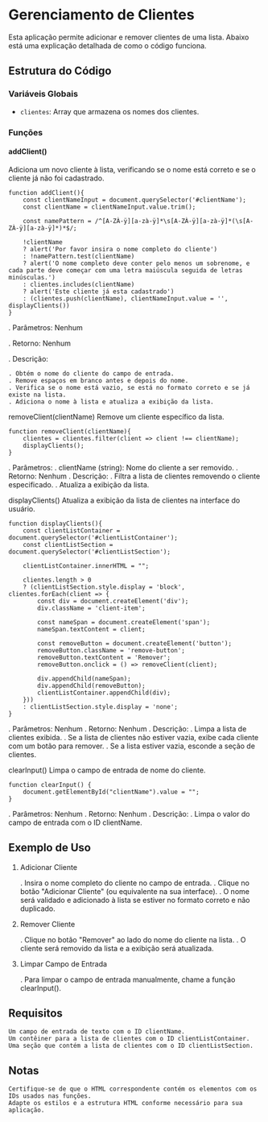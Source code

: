 # Gerenciamento de Clientes

Esta aplicação permite adicionar e remover clientes de uma lista. Abaixo está uma explicação detalhada de como o código funciona.

## Estrutura do Código

### Variáveis Globais

- `clientes`: Array que armazena os nomes dos clientes.

### Funções

#### addClient()
Adiciona um novo cliente à lista, verificando se o nome está correto e se o cliente já não foi cadastrado.

```
function addClient(){
    const clientNameInput = document.querySelector('#clientName');
    const clientName = clientNameInput.value.trim();

    const namePattern = /^[A-ZÀ-ÿ][a-zà-ÿ]*\s[A-ZÀ-ÿ][a-zà-ÿ]*(\s[A-ZÀ-ÿ][a-zà-ÿ]*)*$/;

    !clientName 
    ? alert('Por favor insira o nome completo do cliente')
    : !namePattern.test(clientName)
    ? alert('O nome completo deve conter pelo menos um sobrenome, e cada parte deve começar com uma letra maiúscula seguida de letras minúsculas.')
    : clientes.includes(clientName)
    ? alert('Este cliente já esta cadastrado')
    : (clientes.push(clientName), clientNameInput.value = '', displayClients())
} 
```
. Parâmetros: Nenhum

. Retorno: Nenhum

. Descrição:

    . Obtém o nome do cliente do campo de entrada.
    . Remove espaços em branco antes e depois do nome.
    . Verifica se o nome está vazio, se está no formato correto e se já existe na lista.
    . Adiciona o nome à lista e atualiza a exibição da lista.
  
removeClient(clientName)
Remove um cliente específico da lista.

```
function removeClient(clientName){
    clientes = clientes.filter(client => client !== clientName);
    displayClients(); 
}
```
. Parâmetros:
  . clientName (string): Nome do cliente a ser removido.
. Retorno: Nenhum
. Descrição:
    . Filtra a lista de clientes removendo o cliente especificado.
    . Atualiza a exibição da lista.
  
displayClients()
Atualiza a exibição da lista de clientes na interface do usuário.
```
function displayClients(){
    const clientListContainer = document.querySelector('#clientListContainer');
    const clientListSection = document.querySelector('#clientListSection');

    clientListContainer.innerHTML = "";

    clientes.length > 0
    ? (clientListSection.style.display = 'block', clientes.forEach(client => {
        const div = document.createElement('div');
        div.className = 'client-item';

        const nameSpan = document.createElement('span');
        nameSpan.textContent = client;

        const removeButton = document.createElement('button');
        removeButton.className = 'remove-button';
        removeButton.textContent = 'Remover';
        removeButton.onclick = () => removeClient(client);

        div.appendChild(nameSpan);
        div.appendChild(removeButton);
        clientListContainer.appendChild(div);
    }))
    : clientListSection.style.display = 'none';
}
```
. Parâmetros: Nenhum
. Retorno: Nenhum
. Descrição:
    . Limpa a lista de clientes exibida.
    . Se a lista de clientes não estiver vazia, exibe cada cliente com um botão para remover.
    . Se a lista estiver vazia, esconde a seção de clientes.
  
clearInput()
Limpa o campo de entrada de nome do cliente.
```
function clearInput() { 
    document.getElementById("clientName").value = "";
}
```
. Parâmetros: Nenhum
. Retorno: Nenhum
. Descrição:
    . Limpa o valor do campo de entrada com o ID clientName.
    
## Exemplo de Uso

1. Adicionar Cliente

    . Insira o nome completo do cliente no campo de entrada.
    . Clique no botão "Adicionar Cliente" (ou equivalente na sua interface).
    . O nome será validado e adicionado à lista se estiver no formato correto e não duplicado.
   
2. Remover Cliente

    . Clique no botão "Remover" ao lado do nome do cliente na lista.
    . O cliente será removido da lista e a exibição será atualizada.
   
4. Limpar Campo de Entrada

    . Para limpar o campo de entrada manualmente, chame a função clearInput().
   
## Requisitos
    Um campo de entrada de texto com o ID clientName.
    Um contêiner para a lista de clientes com o ID clientListContainer.
    Uma seção que contém a lista de clientes com o ID clientListSection.
    
## Notas
    Certifique-se de que o HTML correspondente contém os elementos com os IDs usados nas funções.
    Adapte os estilos e a estrutura HTML conforme necessário para sua aplicação.
